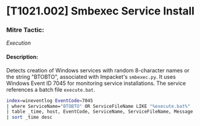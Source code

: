 # [T1021.002] Smbexec Service Install

### Mitre Tactic:  
*Execution*

#### Description:  
Detects creation of Windows services with random 8-character names or the string "BTOBTO", associated with Impacket's `smbexec.py`. It uses Windows Event ID 7045 for monitoring service installations. The service references a batch file `execute.bat`.

```bash
index=wineventlog EventCode=7045
| where ServiceName="BTOBTO" OR ServiceFileName LIKE "%execute.bat%"
| table _time, host, EventCode, ServiceName, ServiceFileName, Message
| sort _time desc
```
